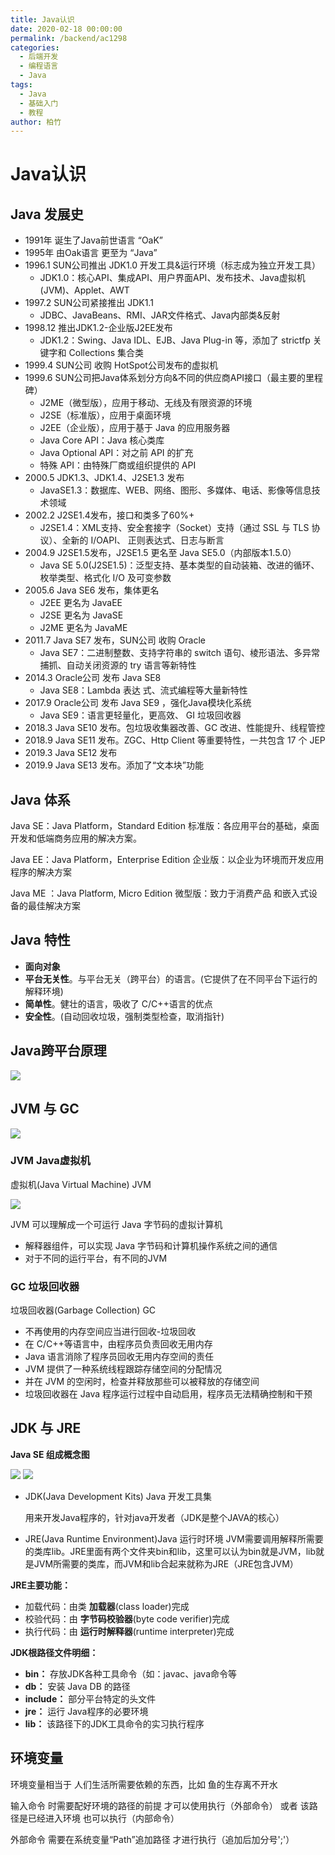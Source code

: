 ```yaml
---
title: Java认识
date: 2020-02-18 00:00:00
permalink: /backend/ac1298
categories:
  - 后端开发
  - 编程语言
  - Java
tags:
  - Java
  - 基础入门
  - 教程
author: 柏竹
---
```


# Java认识

## Java 发展史

- 1991年 诞生了Java前世语言 “OaK”
- 1995年 由Oak语言 更至为 “Java”
- 1996.1 SUN公司推出 JDK1.0 开发工具&运行环境（标志成为独立开发工具）
  - JDK1.0：核心API、集成API、用户界面API、发布技术、Java虚拟机(JVM)、Applet、AWT
- 1997.2 SUN公司紧接推出 JDK1.1
  - JDBC、JavaBeans、RMI、JAR文件格式、Java内部类&反射
- 1998.12 推出JDK1.2-企业版J2EE发布
  - JDK1.2：Swing、Java IDL、EJB、Java Plug-in 等，添加了 strictfp 关键字和 Collections 集合类
- 1999.4 SUN公司 收购 HotSpot公司发布的虚拟机 
- 1999.6 SUN公司把Java体系划分方向&不同的供应商API接口（最主要的里程碑）
  - J2ME（微型版），应用于移动、无线及有限资源的环境
  - J2SE（标准版），应用于桌面环境
  - J2EE（企业版），应用于基于 Java 的应用服务器
  - Java Core API：Java 核心类库
  - Java Optional API：对之前 API 的扩充
  - 特殊 API：由特殊厂商或组织提供的 API
- 2000.5 JDK1.3、JDK1.4、J2SE1.3 发布
  - JavaSE1.3：数据库、WEB、网络、图形、多媒体、电话、影像等信息技术领域
- 2002.2 J2SE1.4发布，接口和类多了60%+
  - J2SE1.4：XML支持、安全套接字（Socket）支持（通过 SSL 与 TLS 协议）、全新的 I/OAPI、 正则表达式、日志与断言
- 2004.9 J2SE1.5发布，J2SE1.5 更名至 Java SE5.0（内部版本1.5.0）
  - Java SE 5.0(J2SE1.5)：泛型支持、基本类型的自动装箱、改进的循环、枚举类型、格式化 I/O 及可变参数
- 2005.6 Java SE6 发布，集体更名
  - J2EE 更名为 JavaEE
  - J2SE 更名为 JavaSE
  - J2ME 更名为 JavaME
- 2011.7 Java SE7 发布，SUN公司 收购 Oracle 
  - Java SE7：二进制整数、支持字符串的 switch 语句、棱形语法、多异常捕抓、自动关闭资源的 try 语言等新特性
- 2014.3 Oracle公司 发布 Java SE8
  - Java SE8：Lambda 表达 式、流式编程等大量新特性
- 2017.9 Oracle公司 发布 Java SE9 ，强化Java模块化系统
  - Java SE9：语言更轻量化，更高效、 GI 垃圾回收器
- 2018.3 Java SE10 发布。包垃圾收集器改善、GC 改进、性能提升、线程管控
- 2018.9 Java SE11 发布。ZGC、Http Client 等重要特性，一共包含 17 个 JEP
- 2019.3 Java SE12 发布
- 2019.9 Java SE13 发布。添加了“文本块”功能

## Java 体系

Java SE：Java Platform，Standard Edition
标准版：各应用平台的基础，桌面开发和低端商务应用的解决方案。 

Java EE：Java Platform，Enterprise Edition 
企业版：以企业为环境而开发应用程序的解决方案 

Java ME ：Java Platform, Micro Edition 
微型版：致力于消费产品 和嵌入式设备的最佳解决方案

## Java 特性

- **面向对象**
- **平台无关性**。与平台无关（跨平台）的语言。(它提供了在不同平台下运行的解释环境)
- **简单性**。健壮的语言，吸收了 C/C++语言的优点
- **安全性**。(自动回收垃圾，强制类型检查，取消指针)

## Java跨平台原理

<img src="https://image.bozhu12.cc/myblog/Java/Java50.png"/>

## JVM 与 GC

<img src="https://image.bozhu12.cc/myblog/Java/Java51.png"/>



### JVM Java虚拟机

虚拟机(Java Virtual Machine) JVM

<img src="https://image.bozhu12.cc/myblog/Java/Java52.png"/>

JVM 可以理解成一个可运行 Java 字节码的虚拟计算机

- 解释器组件，可以实现 Java 字节码和计算机操作系统之间的通信
- 对于不同的运行平台，有不同的JVM

### GC 垃圾回收器

垃圾回收器(Garbage Collection) GC

- 不再使用的内存空间应当进行回收-垃圾回收
- 在 C/C++等语言中，由程序员负责回收无用内存
- Java 语言消除了程序员回收无用内存空间的责任
- JVM 提供了一种系统线程跟踪存储空间的分配情况
- 并在 JVM 的空闲时，检查并释放那些可以被释放的存储空间
- 垃圾回收器在 Java 程序运行过程中自动启用，程序员无法精确控制和干预

## JDK 与 JRE

**Java SE 组成概念图**

<img src="https://image.bozhu12.cc/myblog/Java/Java53.png"/>

<img src="https://image.bozhu12.cc/myblog/Java/Java54.png"/>

- JDK(Java Development Kits) Java 开发工具集

  用来开发Java程序的，针对java开发者（JDK是整个JAVA的核心）

- JRE(Java Runtime Environment)Java 运行时环境
  JVM需要调用解释所需要的类库lib。JRE里面有两个文件夹bin和lib，这里可以认为bin就是JVM，lib就是JVM所需要的类库，而JVM和lib合起来就称为JRE（JRE包含JVM）

**JRE主要功能：**

- 加载代码：由类 **加载器**(class loader)完成
- 校验代码：由 **字节码校验器**(byte code verifier)完成
- 执行代码：由 **运行时解释器**(runtime interpreter)完成

**JDK根路径文件明细：**

- **bin：** 存放JDK各种工具命令（如：javac、java命令等
- **db：** 安装 Java DB 的路径
- **include：** 部分平台特定的头文件
- **jre：** 运行 Java程序的必要环境
- **lib：** 该路径下的JDK工具命令的实习执行程序

## 环境变量

环境变量相当于 人们生活所需要依赖的东西，比如 鱼的生存离不开水

输入命令 时需要配好环境的路径的前提 才可以使用执行（外部命令） 或者 该路径是已经进入环境 也可以执行（内部命令）

外部命令 需要在系统变量“Path”追加路径 才进行执行（追加后加分号';'）



